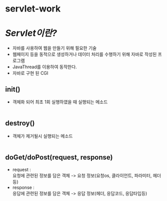 # servlet-work

*<h1>Servlet이란?</h1>*

- 자바를 사용하여 웹을 만들기 위해 필요한 기술
- 웹페이지 등을 동적으로 생성하거나 데이터 처리를 수행하기 위해 자바로 작성된 프로그램
- JavaThread를 이용하여 동작한다.
- 자바로 구현 된 CGI

**<h2>init()</h2>**

- 객체화 되어 최초 1회 실행하였을 때 실행되는 메소드<br><br>

**<h2>destroy()</h2>**

- 객체가 제거될시 실행되는 메소드<br><br>

**<h2>doGet/doPost(request, response)</h2>**

- request : <br>
  요청에 관련된 정보를 담은 객체 -> 요청 정보(요청os, 클라이언트, 파라미터, 헤더 등)
- response : <br>
  응답에 관련된 정보를 담은 객체 -> 응답 정보(헤더, 응답코드, 응답타입등)<br><br>
